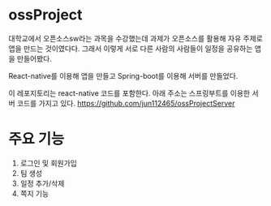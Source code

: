 # ossProject
대학교에서 오픈소스sw라는 과목을 수강했는데 
과제가 오픈소스를 활용해 자유 주제로 앱을 만드는 것이였다다. 
그래서 이렇게 서로 다른 사람의 사람들이 일정을 공유하는 앱을 만들어봤다.

React-native를 이용해 앱을 만들고
Spring-boot를 이용해 서버를 만들었다.

이 레포지토리는 react-native 코드를 포함한다.
아래 주소는 스프링부트를 이용한 서버 코드를 가지고 있다.
https://github.com/jun112465/ossProjectServer

# 주요 기능
1. 로그인 및 회원가입
2. 팀 생성 
3. 일정 추가/삭제
4. 쪽지 기능

